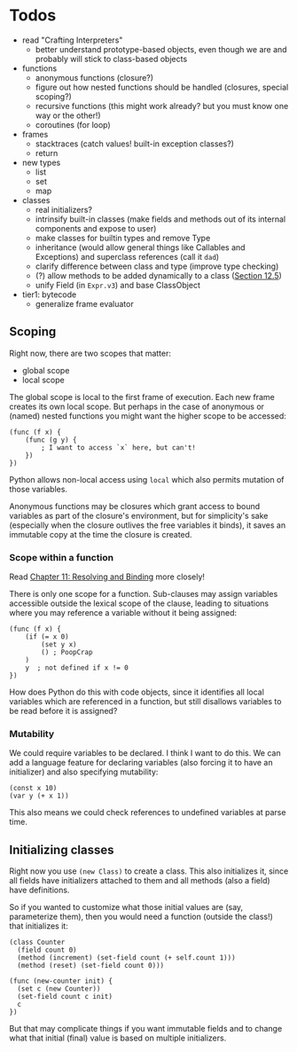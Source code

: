 # Todos

* read "Crafting Interpreters"
  - better understand prototype-based objects, even though we are and probably
    will stick to class-based objects
* functions  
  - anonymous functions (closure?)
  - figure out how nested functions should be handled (closures, special
    scoping?)
  - recursive functions (this might work already? but you must know one way or
    the other!)
  - coroutines (for loop)
* frames
  - stacktraces (catch values! built-in exception classes?)
  - return
* new types
  - list
  - set
  - map
* classes
  - real initializers?
  - intrinsify built-in classes (make fields and methods out of its internal
    components and expose to user)
  - make classes for builtin types and remove Type
  - inheritance (would allow general things like Callables and Exceptions) and
    superclass references (call it `dad`)
  - clarify difference between class and type (improve type checking)
  - (?) allow methods to be added dynamically to a class ([Section 12.5](https://craftinginterpreters.com/classes.html#methods-on-classes))
  - unify Field (in `Expr.v3`) and base ClassObject
* tier1: bytecode
  - generalize frame evaluator

## Scoping
Right now, there are two scopes that matter:

* global scope
* local scope

The global scope is local to the first frame of execution. Each new frame
creates its own local scope. But perhaps in the case of anonymous or (named)
nested functions you might want the higher scope to be accessed:

```
(func (f x) {
    (func (g y) {
        ; I want to access `x` here, but can't!
    })
})
```

Python allows non-local access using `local` which also permits mutation of
those variables. 

Anonymous functions may be closures which grant access to bound variables as
part of the closure's environment, but for simplicity's sake (especially when
the closure outlives the free variables it binds), it saves an immutable copy
at the time the closure is created.

### Scope within a function

Read [Chapter 11: Resolving and Binding](https://craftinginterpreters.com/resolving-and-binding.html)
more closely!

There is only one scope for a function. Sub-clauses may assign variables
accessible outside the lexical scope of the clause, leading to situations where
you may reference a variable without it being assigned:

```
(func (f x) {
    (if (= x 0)
        (set y x)
        () ; PoopCrap
    )
    y  ; not defined if x != 0
})
```

How does Python do this with code objects, since it identifies all local
variables which are referenced in a function, but still disallows variables
to be read before it is assigned?

### Mutability

We could require variables to be declared. I think I want to do this. We can
add a language feature for declaring variables (also forcing it to have an
initializer) and also specifying mutability:

```
(const x 10)
(var y (+ x 1))
```

This also means we could check references to undefined variables at parse time.

## Initializing classes

Right now you use `(new Class)` to create a class. This also initializes it,
since all fields have initializers attached to them and all methods (also a
field) have definitions.

So if you wanted to customize what those initial values are (say, parameterize
them), then you would need a function (outside the class!) that initializes
it:

```
(class Counter
  (field count 0)
  (method (increment) (set-field count (+ self.count 1)))
  (method (reset) (set-field count 0)))

(func (new-counter init) {
  (set c (new Counter))
  (set-field count c init)
  c
})
```



But that may complicate things if you want immutable fields and to change what
that initial (final) value is based on multiple initializers.

